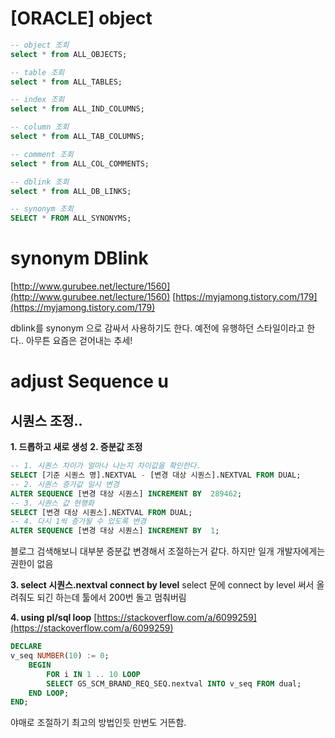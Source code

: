 
# [ORACLE] object

```sql 
-- object 조회
select * from ALL_OBJECTS;
```

```sql 
-- table 조회
select * from ALL_TABLES;
```

```sql 
-- index 조회
select * from ALL_IND_COLUMNS;
```

```sql 
-- column 조회
select * from ALL_TAB_COLUMNS;
```

```sql 
-- comment 조회
select * from ALL_COL_COMMENTS;
```

```sql 
-- dblink 조회
select * from ALL_DB_LINKS;
```

```sql 
-- synonym 조회
SELECT * FROM ALL_SYNONYMS;
```

# synonym DBlink

[http://www.gurubee.net/lecture/1560](http://www.gurubee.net/lecture/1560)
[https://myjamong.tistory.com/179](https://myjamong.tistory.com/179)

dblink를 synonym 으로 감싸서 사용하기도 한다. 예전에 유행하던 스타일이라고 한다.. 아무튼 요즘은 걷어내는 추세!

# adjust Sequence u
## 시퀀스 조정..
**1. 드롭하고 새로 생성**
**2. 증분값 조정**
```sql
-- 1. 시퀀스 차이가 얼마나 나는지 차이값을 확인한다.  
SELECT [기준 시퀀스 명].NEXTVAL - [변경 대상 시퀀스].NEXTVAL FROM DUAL; 
-- 2. 시퀀스 증가값 일시 변경  
ALTER SEQUENCE [변경 대상 시퀀스] INCREMENT BY  289462; 
-- 3. 시퀀스 값 현행화  
SELECT [변경 대상 시퀀스].NEXTVAL FROM DUAL; 
-- 4. 다시 1씩 증가될 수 있도록 변경  
ALTER SEQUENCE [변경 대상 시퀀스] INCREMENT BY  1;
```
블로그 검색해보니 대부분 증분값 변경해서 조절하는거 같다.
하지만 일개 개발자에게는 권한이 없음

**3. select 시퀀스.nextval connect by level**
  select 문에 connect by level 써서 올려줘도 되긴 하는데 툴에서 200번 돌고 멈춰버림

**4. using pl/sql loop**
[https://stackoverflow.com/a/6099259](https://stackoverflow.com/a/6099259)
```sql
DECLARE
v_seq NUMBER(10) := 0;
	BEGIN
		FOR i IN 1 .. 10 LOOP
		SELECT GS_SCM_BRAND_REQ_SEQ.nextval INTO v_seq FROM dual;
	END LOOP;
END;
```
야매로 조절하기 최고의 방법인듯 만번도 거뜬함.





<!--stackedit_data:
eyJoaXN0b3J5IjpbLTIwNDU4MDE4NCwtNDY2NjAzMjcxLC05Nj
cxMjE4MSwxNDc1MDEzOTIwLC0xNDMwMzI0NDQ4LC0xOTA5ODE0
OTU3LDIwODE0NzMzNTldfQ==
-->